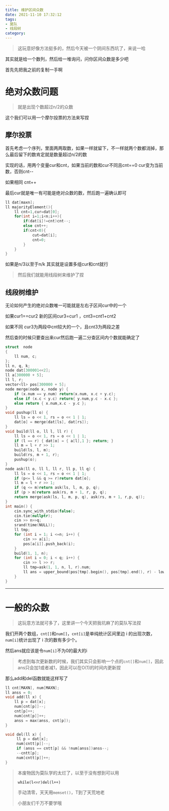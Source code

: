 ```yaml
---
title: 维护区间众数
date: 2021-11-10 17:32:12
tags:
- 莫队
- 线段树
category: 
---
```


> 这玩意好像方法挺多的，然后今天被一个阴间东西坑了，来说一哈

 其实就是给一个数列，然后给一堆询问，问你区间众数是多少吧

<!-- more -->

首先先把我之前的复制一手啊

# 绝对众数问题

> 就是出现个数超过n/2的众数

这个我们可以用一个摩尔投票的方法来写捏

## 摩尔投票

首先考虑一个序列，里面两两取数，如果一样就留下，不一样就两个数都消掉，那么最后留下的数肯定就是数量超过n/2的数

实现的话，用两个变量cur和cnt，如果当前的数和cur不同且cnt==0 cur变为当前数，否则cnt--

如果相同 cnt++

最后cur就是唯一有可能是绝对众数的数，然后跑一遍确认即可

```c++
ll dat[maxn];
ll majorityElement(){
    ll cnt=1,cur=dat[0];
    for(int i=1;i<n;i++){
        if(dat[i]!=cnt)cnt--;
        else cnt++;
        if(cnt<0){
            cut=dat[i];
            cnt=0;
        }
    }
}
```

如果是n/3以至于n/k 其实就是设置多组cur和cnt就行  

> 然后我们就能用线段树来维护了捏

## 线段树维护

无论如何产生的绝对众数唯一可能就是左右子区间cur中的一个

如果cur1==cur2 新的区间cur3=cur1 ，cnt3=cnt1+cnt2

如果不同 cur3为两段中cnt较大的一个，且cnt3为两段之差

然后查的时候只要查出来cur然后跑一遍二分查区间内个数就能确定了

```c++
struct  node
{
    ll num, c;
};
ll n, q, k;
node dat[300001<<2];
ll a[300000 + 5];
ll l, r;
vector<ll> pos[300000 + 5];
node merge(node x, node y) {
    if (x.num == y.num) return(x.num, x.c + y.c);
    else if (x.c < y.c) return{ y.num,y.c - x.c };
    else return { x.num,x.c - y.c };
}
void pushup(ll o) {
    ll ls = o << 1, rs = o << 1 | 1;
    dat[o] = merge(dat[ls], dat[rs]);
}
void build(ll o, ll l, ll r) {
    ll ls = o << 1, rs = o << 1 | 1;
    if (l == r) { dat[o] = { a[l],1 }; return; }
    ll m = l + r >> 1;
    build(ls, l, m);
    build(rs, m + 1, r);
    pushup(o);
}
node ask(ll o, ll l, ll r, ll p, ll q) {
    ll ls = o << 1, rs = o << 1 | 1;
    if (p<= l && q >= r)return dat[o];
    ll m = l + r >> 1;
    if (q <= m)return ask(ls, l, m, p, q);
    if (p > m)return ask(rs, m + 1, r, p, q);
    return merge(ask(ls, l, m, p, q), ask(rs, m + 1, r,p, q));
}
int main() {
    cin.sync_with_stdio(false);
    cin.tie(nullptr);
    cin >> n>>q;
    srand(time(NULL));
    ll tmp;
    for (int i = 1; i <=n; i++) {
        cin >> a[i];
        pos[a[i]].push_back(i);
    }
    build(1, 1, n);
    for (int i = 0; i < q; i++) {
        cin >> l >> r;
        ll tmp=ask(1, 1, n, l, r).num;
        ll ans = upper_bound(pos[tmp].begin(), pos[tmp].end(), r) - lower_bound(pos[tmp].begin(), pos[tmp].end(), l);
    }
}
```

---

# 一般的众数

> 这玩意方法就可多了，这里讲一个今天把我坑麻了的莫队写法捏

我们开两个数组，`cnt[]`和`num[]`，`cnt[i]`是单纯统计区间里边 i 的出现次数，`num[i]`统计出现了 i 次的数有多少个。

然后ans就应该是令`num[i]`不为0的最大的i

> 考虑到每次更新数的时候，我们其实只会影响一个点的`cnt[]`和`num[]`，因此ans只会加1或者减1，因此可以在O(1)的时间内更新捏

那么add和del函数就能这样写了

```c++
ll cnt[MAXN], num[MAXN];
ll anss = 0;
void add(ll x) {
    ll p = dat[x];
    num[cnt[p]]--;
    cnt[p]++;
    num[cnt[p]]++;
    anss = max(anss, cnt[p]);
}

void del(ll x) {
     ll p = dat[x];
     num[cntt[p]]--;
     if (anss == cntt[p] && !num[anss])anss--;
     --cntt[p];
     num[cntt[p]]++;
}
```



> 本废物因为莫队学的太烂了，以至于没有想到可以用
>
> **`while(l<=r)del(l++)`**
>
> 手动清零，天天用`memset()`，T到了天荒地老
>
> 小朋友们千万不要学哦
>

